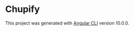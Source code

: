 # Chupify
This project was generated with [Angular CLI](https://github.com/angular/angular-cli) version 10.0.0.


